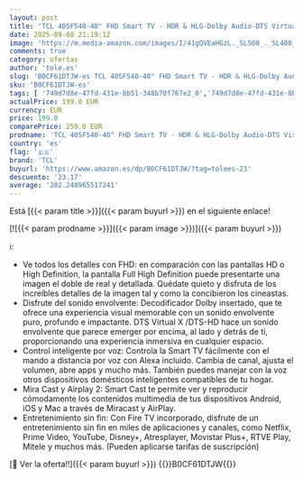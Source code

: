 ```yaml
---
layout: post
title: 'TCL 40SF540-40" FHD Smart TV - HDR & HLG-Dolby Audio-DTS Virtual X/DTS-HD-Metal Bezel-Less-Dual-Band WiFi 5-with Fire OS 7 System'
date: 2025-09-08 21:19:12
image: 'https://m.media-amazon.com/images/I/41gQVEaHGzL._SL500_._SL400_.jpg'
comments: true
category: ofertas
author: 'tole.es'
slug: 'B0CF61DTJW-es TCL 40SF540-40" FHD Smart TV - HDR & HLG-Dolby Audio-DTS...'
sku: 'B0CF61DTJW-es'
tags: [ '749d7d8e-47fd-431e-8b51-348b70f767e2_0','749d7d8e-47fd-431e-8b51-348b70f767e2_101','749d7d8e-47fd-431e-8b51-348b70f767e2_401','749d7d8e-47fd-431e-8b51-348b70f767e2_9001','Arborist Merchandising Root','Asequibilidad y Pantallas Compactas','Electrónica','Fire TV','Gaming TVs','Los favoritos de nuestros clientes: Electrónica','Self Service','Servicios Heavy and Bulky','Special Features Stores','TV < 43"','TV, para cualquier necesidad','TV, vídeo y home cinema','Televisores','smart','tcl','tv','🇪🇸', ]
actualPrice: 199.0 EUR
currency: EUR
price: 199.0
comparePrice: 259.0 EUR
prodname: 'TCL 40SF540-40" FHD Smart TV - HDR & HLG-Dolby Audio-DTS Virtual X/DTS-HD-Metal Bezel-Less-Dual-Band WiFi 5-with Fire OS 7 System'
country: 'es'
flag: '🇪🇸'
brand: 'TCL'
buyurl: 'https://www.amazon.es/dp/B0CF61DTJW/?tag=tolees-21'
descuento: '23.17'
average: '202.248965517241'
---
```


Está [{{< param title >}}]({{< param buyurl >}}) en el siguiente enlace!

[![{{< param prodname >}}]({{< param image >}})]({{< param buyurl >}})

ℹ️:

- Ve todos los detalles con FHD: en comparación con las pantallas HD o High Definition, la pantalla Full High Definition puede presentarte una imagen el doble de real y detallada. Quédate quieto y disfruta de los increíbles detalles de la imagen tal y como la concibieron los cineastas.
- Disfrute del sonido envolvente: Decodificador Dolby insertado, que te ofrece una experiencia visual memorable con un sonido envolvente puro, profundo e impactante. DTS Virtual X /DTS-HD hace un sonido envolvente que parece emerger por encima, al lado y detrás de ti, proporcionando una experiencia inmersiva en cualquier espacio.
- Control inteligente por voz: Controla la Smart TV fácilmente con el mando a distancia por voz con Alexa incluido. Cambia de canal, ajusta el volumen, abre apps y mucho más. También puedes manejar con la voz otros dispositivos domésticos inteligentes compatibles de tu hogar.
- Mira Cast y Airplay 2: Smart Cast te permite ver y reproducir cómodamente los contenidos multimedia de tus dispositivos Android, iOS y Mac a través de Miracast y AirPlay.
- Entretenimiento sin fin: Con Fire TV incorporado, disfrute de un entretenimiento sin fin en miles de aplicaciones y canales, como Netflix, Prime Video, YouTube, Disney+, Atresplayer, Movistar Plus+, RTVE Play, Mitele y muchos más. (Pueden aplicarse tarifas de suscripción)

[🛒 Ver la oferta!!]({{< param buyurl >}})
{{<world>}}B0CF61DTJW{{</world>}}
